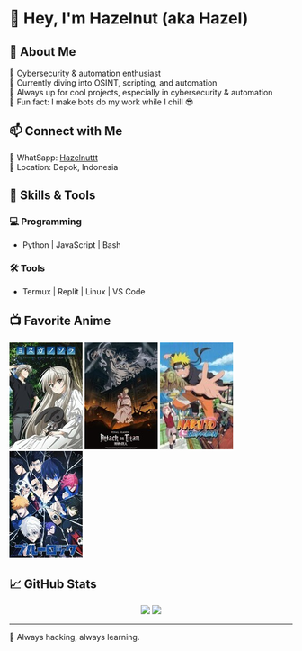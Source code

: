 # 👋 Hey, I'm Hazelnut (aka Hazel)  

## 🚀 About Me  
🔹 Cybersecurity & automation enthusiast  
🔹 Currently diving into OSINT, scripting, and automation  
🔹 Always up for cool projects, especially in cybersecurity & automation  
🔹 Fun fact: I make bots do my work while I chill 😎  

## 📫 Connect with Me  
📩 WhatSapp: [Hazelnuttt](https://wa.me/+6285183131924)  
📍 Location: Depok, Indonesia  

## 🔧 Skills & Tools  
### 💻 Programming  
- Python | JavaScript | Bash  

### 🛠️ Tools  
- Termux | Replit | Linux | VS Code  

## 📺 Favorite Anime  
![Yosuga no Sora](https://raw.githubusercontent.com/hazelnuttty/asset/main/Yosuga%20no%20sora.jpg)  ![Attack on Titan](https://raw.githubusercontent.com/hazelnuttty/asset/main/Attack%20on%20titan.jpg)  ![Naruto Shippuden](https://raw.githubusercontent.com/hazelnuttty/asset/main/Naruto%20shipuden.jpg)  ![Blue Lock](https://raw.githubusercontent.com/hazelnuttty/asset/main/Blue%20lock.jpg)  
## 📈 GitHub Stats  
<p align="center">
  <img src="https://github-readme-stats.vercel.app/api?username=hazelnuttty&show_icons=true&theme=tokyonight" width="48%">
  <img src="https://github-readme-stats.vercel.app/api/top-langs/?username=hazelnuttty&layout=donut&theme=tokyonight" width="48%">
</p>  

---  
🚀 Always hacking, always learning.
